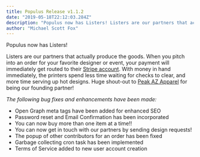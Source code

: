 ```yaml
---
title: Populus Release v1.1.2
date: "2019-05-18T22:12:03.284Z"
description: "Populus now has Listers! Listers are our partners that actually produce the goods. When you pitch into an order for your favorite designer or event, your payment will immediately get routed to their Stripe..."
author: "Michael Scott Fox"
---
```


Populus now has Listers! 

Listers are our partners that actually produce the goods. When you pitch into an order for your favorite designer or event, your payment will immediately get routed to their [Stripe account](https://stripe.com/connect). With money in hand immediately, the printers spend less time waiting for checks to clear, and more time serving up hot designs. Huge shout-out to [Peak AZ Apparel](https://peakazapparel.com) for being our founding partner!

*The following bug fixes and enhancements have been made:*
 - Open Graph meta tags have been added for enhanced SEO
 - Password reset and Email Confirmation has been incorporated
 - You can now buy more than one item at a time!!
 - You can now get in touch with our partners by sending design requests!
 - The popup of other contributors for an order has been fixed
 - Garbage collecting cron task has been implemented
 - Terms of Service added to new user account creation
